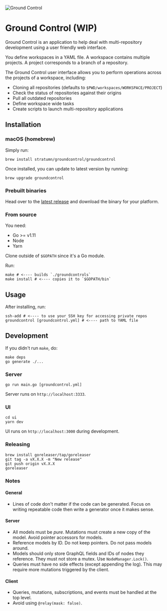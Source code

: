 ![Ground Control](https://raw.githubusercontent.com/stratumn/groundcontrol/master/hero.png)

# Ground Control (WIP)

Ground Control is an application to help deal with multi-repository development using a user friendly web interface.

You define workspaces in a YAML file.
A workspace contains multiple projects.
A project corresponds to a branch of a repository.

The Ground Control user interface allows you to perform operations across the projects of a workspace, including:

- Cloning all repositories (defaults to `$PWD/workspaces/WORKSPACE/PROJECT`)
- Check the status of repositories against their origins
- Pull all outdated repositories
- Define workspace wide tasks
- Create scripts to launch multi-repository applications

## Installation

### macOS (homebrew)

Simply run:

```
brew install stratumn/groundcontrol/groundcontrol
```

Once installed, you can update to latest version by running:

```
brew upgrade groundcontrol
```

### Prebuilt binaries

Head over to the [latest release](https://github.com/stratumn/groundcontrol/releases/latest) and download the binary for your platform.

### From source

You need:

- Go >= v1.11
- Node
- Yarn

Clone outside of `$GOPATH` since it's a Go module.

Run:

```
make # <---- builds `./groundcontrols`
make install # <---- copies it to `$GOPATH/bin`
```

## Usage

After installing, run:

```
ssh-add # <---- to use your SSH key for accessing private repos
groundcontrol [groundcontrol.yml] # <---- path to YAML file
```

## Development

If you didn't run `make`, do:

```
make deps
go generate ./...
```

### Server

```
go run main.go [groundcontrol.yml]
```

Server runs on `http://localhost:3333`.

### UI

```
cd ui
yarn dev
```

UI runs on `http://localhost:3000` during development.

### Releasing

```
brew install goreleaser/tap/goreleaser
git tag -a vX.X.X -m "New release"
git push origin vX.X.X
goreleaser
```

### Notes

#### General

- Lines of code don't matter if the code can be generated. Focus on writing repeatable code then write a generator once it makes sense.

#### Server

- All models must be *pure*. Mutations must create a new copy of the model. Avoid pointer accessors for models.
- Reference models by ID. Do not keep pointers. Do not pass models around.
- Models should only store GraphQL fields and IDs of nodes they reference. They must not store a mutex. Use `NodeManager.Lock()`.
- Queries must have no side effects (except appending the log). This may require more mutations triggered by the client.

#### Client

- Queries, mutations, subscriptions, and events must be handled at the top level.
- Avoid using `@relay(mask: false)`.
